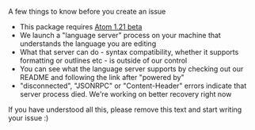 A few things to know before you create an issue

* This package requires [Atom 1.21 beta](https://atom.io/beta)
* We launch a "language server" process on your machine that understands the language you are editing
* What that server can do - syntax compatibility, whether it supports formatting or outlines etc - is outside of our control
* You can see what the language server supports by checking out our README and following the link after "powered by"
* "disconnected", "JSONRPC" or "Content-Header" errors indicate that server process died. We're working on better recovery right now

If you have understood all this, please remove this text and start writing your issue :)
